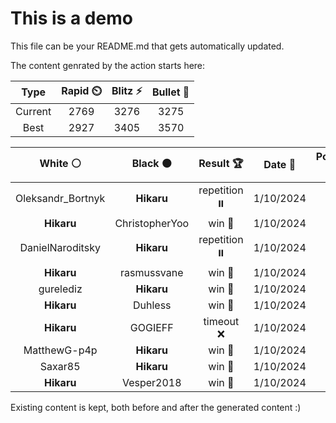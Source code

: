 # This is a demo

This file can be your README.md that gets automatically updated.

The content genrated by the action starts here:

<!--START_SECTION:chessStats-->
<!-- Automatically generated with https://github.com/Balastrong/chess-stats-action -->

| Type | Rapid ⏲️ | Blitz ⚡ | Bullet 🔫 |
|:---:|:---:|:---:|:---:|
| Current | 2769 | 3276 | 3275 |
| Best | 2927 | 3405 | 3570 |

| White ⚪ | Black ⚫ | Result 🏆 | Date 📅 | Position 🗺️ | Type 🕕 |
|:---:|:---:|:---:|:---:|:---:|:---:|
| Oleksandr_Bortnyk | **Hikaru** | repetition ⏸️ | 1/10/2024 | <a href="http://www.ee.unb.ca/cgi-bin/tervo/fen.pl?select=8/6k1/pR6/6p1/4r1Pr/P5K1/1PP2R2/8 w - -">Link</a> | Blitz |
| **Hikaru** | ChristopherYoo | win 🥇 | 1/10/2024 | <a href="http://www.ee.unb.ca/cgi-bin/tervo/fen.pl?select=6k1/5p1p/p3p3/4b2B/7P/6PK/P7/5Q2 b - -">Link</a> | Blitz |
| DanielNaroditsky | **Hikaru** | repetition ⏸️ | 1/10/2024 | <a href="http://www.ee.unb.ca/cgi-bin/tervo/fen.pl?select=r2q2k1/bp5p/p1ppn1p1/4pr2/4N1Q1/P1PPB2P/1P3PP1/R4RK1 w - -">Link</a> | Blitz |
| **Hikaru** | rasmussvane | win 🥇 | 1/10/2024 | <a href="http://www.ee.unb.ca/cgi-bin/tervo/fen.pl?select=1r3k2/R4p1P/4p1n1/2PpPpN1/3P1P2/6K1/P5P1/8 w - -">Link</a> | Blitz |
| gurelediz | **Hikaru** | win 🥇 | 1/10/2024 | <a href="http://www.ee.unb.ca/cgi-bin/tervo/fen.pl?select=7k/7p/8/3R2P1/p2Pp3/Pp6/1r6/7K w - -">Link</a> | Blitz |
| **Hikaru** | Duhless | win 🥇 | 1/10/2024 | <a href="http://www.ee.unb.ca/cgi-bin/tervo/fen.pl?select=8/kr6/6PP/8/pp2R1K1/8/P7/8 b - -">Link</a> | Blitz |
| **Hikaru** | GOGIEFF | timeout ❌ | 1/10/2024 | <a href="http://www.ee.unb.ca/cgi-bin/tervo/fen.pl?select=5Q1Q/1k2r3/2n5/p2p4/P2p4/4qP1K/1P6/8 w - -">Link</a> | Blitz |
| MatthewG-p4p | **Hikaru** | win 🥇 | 1/10/2024 | <a href="http://www.ee.unb.ca/cgi-bin/tervo/fen.pl?select=6r1/p2k4/2p1p3/5pP1/3P4/5BR1/Pr6/3K4 w - -">Link</a> | Blitz |
| Saxar85 | **Hikaru** | win 🥇 | 1/10/2024 | <a href="http://www.ee.unb.ca/cgi-bin/tervo/fen.pl?select=2r2n2/r5kp/6p1/P4p2/1pN4P/6P1/P1RR1P1K/8 w - -">Link</a> | Blitz |
| **Hikaru** | Vesper2018 | win 🥇 | 1/10/2024 | <a href="http://www.ee.unb.ca/cgi-bin/tervo/fen.pl?select=3k4/8/4n3/4p2R/3bB2P/P4PP1/4K3/8 b - -">Link</a> | Blitz |

<!--END_SECTION:chessStats-->

Existing content is kept, both before and after the generated content :)

